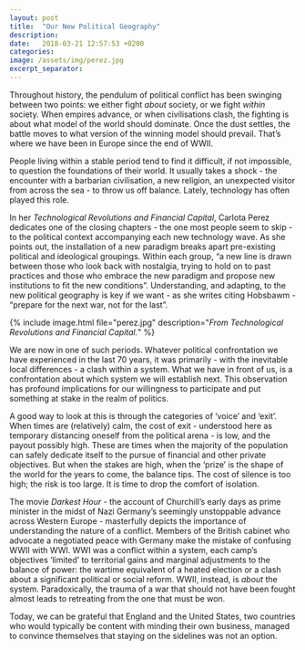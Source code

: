 ```yaml
---
layout: post
title:  "Our New Political Geography"
description: 
date:   2018-03-21 12:57:53 +0200
categories:
image: /assets/img/perez.jpg
excerpt_separator: 
---
```

Throughout history, the pendulum of political conflict has been swinging between two points: we either fight _about_ society, or we fight _within_ society. When empires advance, or when civilisations clash, the fighting is about what model of the world should dominate. Once the dust settles, the battle moves to what version of the winning model should prevail. That’s where we have been in Europe since the end of  WWII.

People living within a stable period tend to find it difficult, if not impossible, to question the foundations of their world. It usually takes a shock - the encounter with a barbarian civilisation, a new religion, an unexpected visitor from across the sea - to throw us off balance. Lately, technology has often played this role. 

In her _Technological Revolutions and Financial Capital_, Carlota Perez dedicates one of the closing chapters - the one most people seem to skip - to the political context accompanying each new technology wave. As she points out, the installation of a new paradigm breaks apart pre-existing political and ideological groupings. Within each group, “a new line is drawn between those who look back with nostalgia, trying to hold on to past practices and those who embrace the new paradigm and propose new institutions to fit the new conditions”. Understanding, and adapting, to the new political geography is key if we want - as she writes citing Hobsbawm - “prepare for the next war, not for the last”. 

{% include image.html file="perez.jpg" description="*From Technological Revolutions and Financial Capital.*" %}


We are now in one of such periods. Whatever political confrontation we have experienced in the last 70 years, it was primarily - with the inevitable local differences - a clash within a system. What we have in front of us, is a confrontation about which system we will establish next. This observation has profound implications for our willingness to participate and put something at stake in the realm of politics. 

A good way to look at this is through the categories of ‘voice’ and ‘exit’. When times are (relatively) calm, the cost of exit - understood here as temporary distancing oneself from the political arena - is low, and the payout possibly high. These are times when the majority of the population can safely dedicate itself to the pursue of financial and other private objectives. But when the stakes are high, when the ‘prize’ is the shape of the world for the years to come, the balance tips. The cost of silence is too high; the risk is too large. It is time to drop the comfort of isolation. 

The movie _Darkest Hour_ - the account of Churchill’s early days as prime minister in the midst of Nazi Germany’s seemingly unstoppable advance across Western Europe - masterfully depicts the importance of understanding the nature of a conflict. Members of the British cabinet who advocate a negotiated peace with Germany make the mistake of confusing WWII with WWI. WWI was a conflict within a system, each camp’s objectives ‘limited’ to territorial gains and marginal adjustments to the balance of power: the wartime equivalent of a heated election or a clash about a significant political or social reform. WWII, instead, is _about_ the system. Paradoxically, the trauma of a war that should not have been fought almost leads to retreating from the one that must be won. 

Today, we can be grateful that England and the United States, two countries who would typically be content with minding their own business, managed to convince themselves that staying on the sidelines was not an option.  



